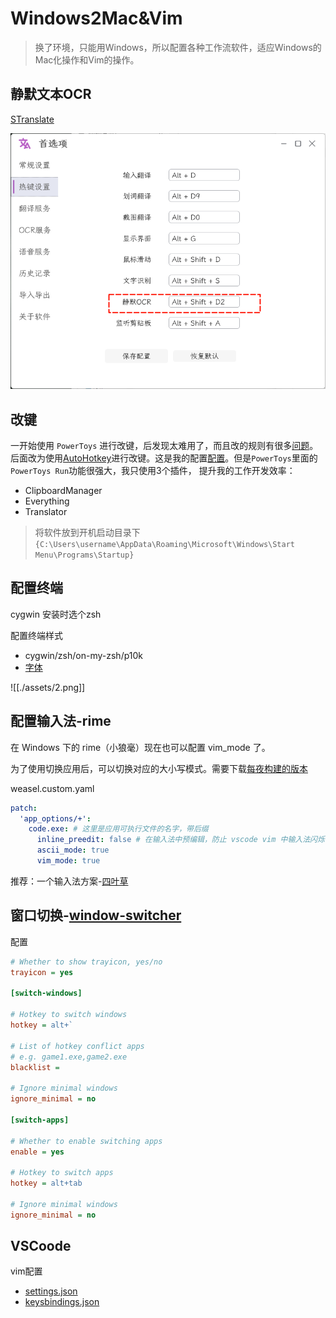 # Windows2Mac&Vim

> 换了环境，只能用Windows，所以配置各种工作流软件，适应Windows的Mac化操作和Vim的操作。

## 静默文本OCR

[STranslate](https://github.com/zggsong/stranslate)

![](./assets/1.png)
## 改键

一开始使用 `PowerToys` 进行改键，后发现太难用了，而且改的规则有很多[问题]( https://eli-ven.github.io/posts/shortcuts/)。后面改为使用[AutoHotkey](https://www.autohotkey.com/)进行改键。这是我的配置[配置](./assets/maps.ahk)。但是`PowerToys`里面的`PowerToys Run`功能很强大，我只使用3个插件， 提升我的工作开发效率：

- ClipboardManager
- Everything
- Translator

> 将软件放到开机启动目录下`{C:\Users\username\AppData\Roaming\Microsoft\Windows\Start Menu\Programs\Startup}`

## 配置终端 

cygwin   安装时选个zsh

配置终端样式 

- cygwin/zsh/on-my-zsh/p10k
- [字体](https://github.com/romkatv/powerlevel10k?tab=readme-ov-file#meslo-nerd-font-patched-for-powerlevel10k)

![[./assets/2.png]]

## 配置输入法-rime

在 Windows 下的 rime（小狼毫）现在也可以配置 vim_mode 了。  

为了使用切换应用后，可以切换对应的大小写模式。需要下载[每夜构建的版本](https://github.com/rime/weasel/releases/tag/latest)

weasel.custom.yaml  
```yaml
patch:  
  'app_options/+':  
    code.exe: # 这里是应用可执行文件的名字，带后缀  
      inline_preedit: false # 在输入法中预编辑，防止 vscode vim 中输入法闪烁  
      ascii_mode: true  
      vim_mode: true
```

推荐：一个输入法方案-[四叶草](https://github.com/fkxxyz/rime-cloverpinyin)


## 窗口切换-[window-switcher](https://github.com/sigoden/window-switcher)

配置

```ini
# Whether to show trayicon, yes/no
trayicon = yes 

[switch-windows]

# Hotkey to switch windows
hotkey = alt+`

# List of hotkey conflict apps
# e.g. game1.exe,game2.exe
blacklist =

# Ignore minimal windows
ignore_minimal = no

[switch-apps]

# Whether to enable switching apps
enable = yes

# Hotkey to switch apps
hotkey = alt+tab

# Ignore minimal windows
ignore_minimal = no
```

## VSCoode

vim配置

- [settings.json](./assets/settings.json)
- [keysbindings.json](./assets/keysbindings.json)